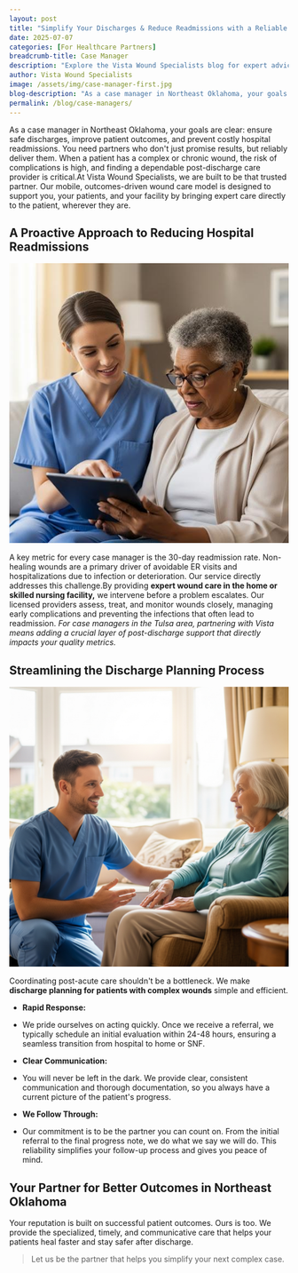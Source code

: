 ```yaml
---
layout: post
title: "Simplify Your Discharges & Reduce Readmissions with a Reliable Wound Care Partner"
date: 2025-07-07
categories: [For Healthcare Partners]
breadcrumb-title: Case Manager
description: "Explore the Vista Wound Specialists blog for expert advice, patient resources, and valuable insights on healing complex wounds and navigating at-home care."
author: Vista Wound Specialists
image: /assets/img/case-manager-first.jpg
blog-description: "As a case manager in Northeast Oklahoma, your goals are clear: ensure safe discharges, improve patient outcomes, and prevent costly hospital readmissions. You need partners who don't just promise results, but reliably deliver them. When a patient has a complex or chronic wound, the risk of complications is high, and finding a dependable post-discharge care provider is critical."
permalink: /blog/case-managers/
---
```


As a case manager in Northeast Oklahoma, your goals are clear: ensure safe discharges, improve patient outcomes, and prevent costly hospital readmissions. You need partners who don't just promise results, but reliably deliver them. When a patient has a complex or chronic wound, the risk of complications is high, and finding a dependable post-discharge care provider is critical.At Vista Wound Specialists, we are built to be that trusted partner. Our mobile, outcomes-driven wound care model is designed to support you, your patients, and your facility by bringing expert care directly to the patient, wherever they are.

## A Proactive Approach to Reducing Hospital Readmissions

![Nurse with Patient and Tablet](/assets/img/case-manager-second.jpg)

A key metric for every case manager is the 30-day readmission rate. Non-healing wounds are a primary driver of avoidable ER visits and hospitalizations due to infection or deterioration. Our service directly addresses this challenge.By providing **expert wound care in the home or skilled nursing facility,** we intervene before a problem escalates. Our licensed providers assess, treat, and monitor wounds closely, managing early complications and preventing the infections that often lead to readmission. _For case managers in the Tulsa area, partnering with Vista means adding a crucial layer of post-discharge support that directly impacts your quality metrics._

## Streamlining the Discharge Planning Process

![Nurse Visiting Elderly Woman](/assets/img/case-manager-third.jpg)

Coordinating post-acute care shouldn't be a bottleneck. We make **discharge planning for patients with complex wounds** simple and efficient.

- <i class="far fa-check-circle" style="color: #141959"></i> **Rapid Response:**

- We pride ourselves on acting quickly. Once we receive a referral, we typically schedule an initial evaluation within 24-48 hours, ensuring a seamless transition from hospital to home or SNF.

- <i class="far fa-check-circle" style="color: #141959"></i> **Clear Communication:**

- You will never be left in the dark. We provide clear, consistent communication and thorough documentation, so you always have a current picture of the patient's progress.

- <i class="far fa-check-circle" style="color: #141959"></i> **We Follow Through:**

- Our commitment is to be the partner you can count on. From the initial referral to the final progress note, we do what we say we will do. This reliability simplifies your follow-up process and gives you peace of mind.

## Your Partner for Better Outcomes in Northeast Oklahoma

Your reputation is built on successful patient outcomes. Ours is too. We provide the specialized, timely, and communicative care that helps your patients heal faster and stay safer after discharge.

> Let us be the partner that helps you simplify your next complex case.
